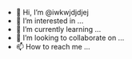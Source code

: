 - 👋 Hi, I’m @iwkwjdjdjej
- 👀 I’m interested in ...
- 🌱 I’m currently learning ...
- 💞️ I’m looking to collaborate on ...
- 📫 How to reach me ...

<!---
iwkwjdjdjej/iwkwjdjdjej is a ✨ special ✨ repository because its `README.md` (this file) appears on your GitHub profile.
You can click the Preview link to take a look at your changes.
--->
